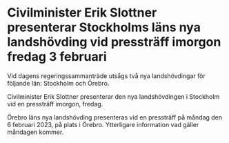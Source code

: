 # Civilminister Erik Slottner presenterar Stockholms läns nya landshövding vid pressträff imorgon fredag 3 februari

Vid dagens regeringssammanträde utsågs två nya landshövdingar för följande län: Stockholm och Örebro.

Civilminister Erik Slottner presenterar den nya landshövdingen i Stockholm vid en pressträff imorgon, fredag.

Örebro läns nya landshövding presenteras vid en pressträff på måndag den 6 februari 2023, på plats i Örebro. Ytterligare information vad gäller måndagen kommer.
